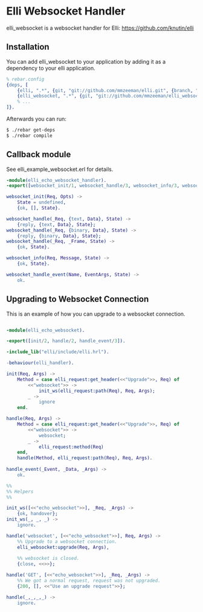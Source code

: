 Elli Websocket Handler
======================

elli_websocket is a websocket handler for Elli: https://github.com/knutin/elli

## Installation

You can add elli_websocket to your application by adding it as a dependency to your elli 
application.

```erlang
% rebar.config
{deps, [
    {elli, ".*", {git, "git://github.com/mmzeeman/elli.git", {branch, "ssl+handover"}}},
    {elli_websocket, ".*", {git, "git://github.com/mmzeeman/elli_websocket.git", {branch, "master"}}},
    % ...
]}.
```

Afterwards you can run:

```sh
$ ./rebar get-deps
$ ./rebar compile
```


## Callback module

See elli_example_websocket.erl for details.

```erlang
-module(elli_echo_websocket_handler).
-export([websocket_init/1, websocket_handle/3, websocket_info/3, websocket_handle_event/3]).

websocket_init(Req, Opts) ->
    State = undefined,
    {ok, [], State}.

websocket_handle(_Req, {text, Data}, State) ->
    {reply, {text, Data}, State};
websocket_handle(_Req, {binary, Data}, State) ->
    {reply, {binary, Data}, State};
websocket_handle(_Req, _Frame, State) ->
    {ok, State}.

websocket_info(Req, Message, State) ->
    {ok, State}.

websocket_handle_event(Name, EventArgs, State) ->
    ok.

```

## Upgrading to Websocket Connection

This is an example of how you can upgrade to a websocket connection.

```erlang

-module(elli_echo_websocket).

-export([init/2, handle/2, handle_event/3]).

-include_lib("elli/include/elli.hrl").

-behaviour(elli_handler).

init(Req, Args) ->
    Method = case elli_request:get_header(<<"Upgrade">>, Req) of
        <<"websocket">> ->
            init_ws(elli_request:path(Req), Req, Args);
        _ ->
            ignore
    end.

handle(Req, Args) ->
    Method = case elli_request:get_header(<<"Upgrade">>, Req) of
        <<"websocket">> -> 
            websocket;
        _ ->
            elli_request:method(Req)        
    end,
    handle(Method, elli_request:path(Req), Req, Args).
    
handle_event(_Event, _Data, _Args) ->
    ok.

%%
%% Helpers
%%

init_ws([<<"echo_websocket">>], _Req, _Args) ->
    {ok, handover};
init_ws(_, _, _) ->
    ignore.

handle('websocket', [<<"echo_websocket">>], Req, Args) ->
    %% Upgrade to a websocket connection. 
    elli_websocket:upgrade(Req, Args),
    
    %% websocket is closed.
    {close, <<>>};

handle('GET', [<<"echo_websocket">>], _Req, _Args) ->
    %% We got a normal request, request was not upgraded.
    {200, [], <<"Use an upgrade request">>};

handle(_,_,_,_) ->
    ignore.
```




